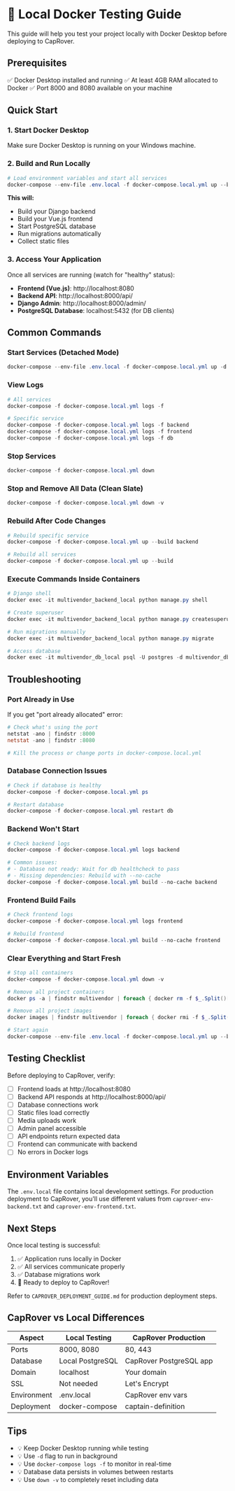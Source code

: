 # 🐳 Local Docker Testing Guide

This guide will help you test your project locally with Docker Desktop before deploying to CapRover.

## Prerequisites

✅ Docker Desktop installed and running
✅ At least 4GB RAM allocated to Docker
✅ Port 8000 and 8080 available on your machine

## Quick Start

### 1. Start Docker Desktop
Make sure Docker Desktop is running on your Windows machine.

### 2. Build and Run Locally

```powershell
# Load environment variables and start all services
docker-compose --env-file .env.local -f docker-compose.local.yml up --build
```

**This will:**
- Build your Django backend
- Build your Vue.js frontend  
- Start PostgreSQL database
- Run migrations automatically
- Collect static files

### 3. Access Your Application

Once all services are running (watch for "healthy" status):

- **Frontend (Vue.js)**: http://localhost:8080
- **Backend API**: http://localhost:8000/api/
- **Django Admin**: http://localhost:8000/admin/
- **PostgreSQL Database**: localhost:5432 (for DB clients)

## Common Commands

### Start Services (Detached Mode)
```powershell
docker-compose --env-file .env.local -f docker-compose.local.yml up -d
```

### View Logs
```powershell
# All services
docker-compose -f docker-compose.local.yml logs -f

# Specific service
docker-compose -f docker-compose.local.yml logs -f backend
docker-compose -f docker-compose.local.yml logs -f frontend
docker-compose -f docker-compose.local.yml logs -f db
```

### Stop Services
```powershell
docker-compose -f docker-compose.local.yml down
```

### Stop and Remove All Data (Clean Slate)
```powershell
docker-compose -f docker-compose.local.yml down -v
```

### Rebuild After Code Changes
```powershell
# Rebuild specific service
docker-compose -f docker-compose.local.yml up --build backend

# Rebuild all services
docker-compose -f docker-compose.local.yml up --build
```

### Execute Commands Inside Containers
```powershell
# Django shell
docker exec -it multivendor_backend_local python manage.py shell

# Create superuser
docker exec -it multivendor_backend_local python manage.py createsuperuser

# Run migrations manually
docker exec -it multivendor_backend_local python manage.py migrate

# Access database
docker exec -it multivendor_db_local psql -U postgres -d multivendor_db
```

## Troubleshooting

### Port Already in Use
If you get "port already allocated" error:

```powershell
# Check what's using the port
netstat -ano | findstr :8000
netstat -ano | findstr :8080

# Kill the process or change ports in docker-compose.local.yml
```

### Database Connection Issues
```powershell
# Check if database is healthy
docker-compose -f docker-compose.local.yml ps

# Restart database
docker-compose -f docker-compose.local.yml restart db
```

### Backend Won't Start
```powershell
# Check backend logs
docker-compose -f docker-compose.local.yml logs backend

# Common issues:
# - Database not ready: Wait for db healthcheck to pass
# - Missing dependencies: Rebuild with --no-cache
docker-compose -f docker-compose.local.yml build --no-cache backend
```

### Frontend Build Fails
```powershell
# Check frontend logs
docker-compose -f docker-compose.local.yml logs frontend

# Rebuild frontend
docker-compose -f docker-compose.local.yml build --no-cache frontend
```

### Clear Everything and Start Fresh
```powershell
# Stop all containers
docker-compose -f docker-compose.local.yml down -v

# Remove all project containers
docker ps -a | findstr multivendor | foreach { docker rm -f $_.Split()[0] }

# Remove all project images
docker images | findstr multivendor | foreach { docker rmi -f $_.Split()[2] }

# Start again
docker-compose --env-file .env.local -f docker-compose.local.yml up --build
```

## Testing Checklist

Before deploying to CapRover, verify:

- [ ] Frontend loads at http://localhost:8080
- [ ] Backend API responds at http://localhost:8000/api/
- [ ] Database connections work
- [ ] Static files load correctly
- [ ] Media uploads work
- [ ] Admin panel accessible
- [ ] API endpoints return expected data
- [ ] Frontend can communicate with backend
- [ ] No errors in Docker logs

## Environment Variables

The `.env.local` file contains local development settings. For production deployment to CapRover, you'll use different values from `caprover-env-backend.txt` and `caprover-env-frontend.txt`.

## Next Steps

Once local testing is successful:

1. ✅ Application runs locally in Docker
2. ✅ All services communicate properly
3. ✅ Database migrations work
4. 🚀 Ready to deploy to CapRover!

Refer to `CAPROVER_DEPLOYMENT_GUIDE.md` for production deployment steps.

## CapRover vs Local Differences

| Aspect | Local Testing | CapRover Production |
|--------|---------------|---------------------|
| Ports | 8000, 8080 | 80, 443 |
| Database | Local PostgreSQL | CapRover PostgreSQL app |
| Domain | localhost | Your domain |
| SSL | Not needed | Let's Encrypt |
| Environment | .env.local | CapRover env vars |
| Deployment | docker-compose | captain-definition |

## Tips

- 💡 Keep Docker Desktop running while testing
- 💡 Use `-d` flag to run in background
- 💡 Use `docker-compose logs -f` to monitor in real-time
- 💡 Database data persists in volumes between restarts
- 💡 Use `down -v` to completely reset including data

